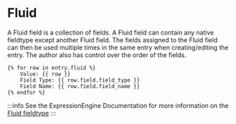 # Fluid

A Fluid field is a collection of fields. A Fluid field can contain any native fieldtype except another Fluid field. The fields assigned to the Fluid field can then be used multiple times in the same entry when creating/editing the entry. The author also has control over the order of the fields.

```twig
{% for row in entry.fluid %}
    Value: {{ row }}
    Field Type: {{ row.field.field_type }}
    Field Name: {{ row.field.field_name }}
{% endfor %}
```

:::info
See the ExpressionEngine Documentation for more information on the [Fluid fieldtype](https://docs.expressionengine.com/latest/fieldtypes/fluid.html)
:::